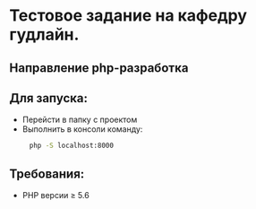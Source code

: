 # Тестовое задание на кафедру гудлайн. 
## Направление php-разработка
##
Для запуска:
 - 
 - Перейсти в папку с проектом
 - Выполнить в консоли команду: 

```bash
     php -S localhost:8000
```
Требования:
 - 
 - PHP версии ≥ 5.6
